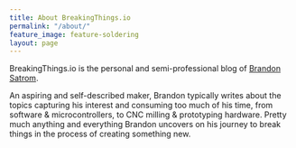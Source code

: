 ```yaml
---
title: About BreakingThings.io
permalink: "/about/"
feature_image: feature-soldering
layout: page
---
```


BreakingThings.io is the personal and semi-professional blog of [Brandon Satrom](/author/brandon). 

An aspiring and self-described maker, Brandon typically writes about the topics capturing his interest and consuming too much of his time, from software & microcontrollers, to CNC milling & prototyping hardware. Pretty much anything and everything Brandon uncovers on his journey to break things in the process of creating something new.